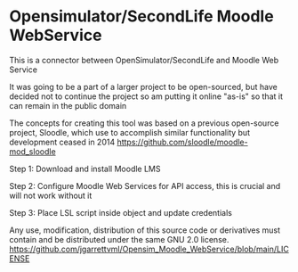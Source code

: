 # Opensimulator/SecondLife Moodle WebService
This is a connector between OpenSimulator/SecondLife and Moodle Web Service


It was going to be a part of a larger project to be open-sourced, but have decided not to continue the project so am putting it online "as-is" so that it can remain in the public domain 

The concepts for creating this tool was based on a previous open-source project, Sloodle, which use to accomplish similar functionality but development ceased in 2014 https://github.com/sloodle/moodle-mod_sloodle

Step 1: Download and install Moodle LMS

Step 2: Configure Moodle Web Services for API access, this is crucial and will not work without it

Step 3: Place LSL script inside object and update credentials

Any use, modification, distribution of this source code or derivatives must contain and be distributed under the same GNU 2.0 license. https://github.com/jgarrettvml/Opensim_Moodle_WebService/blob/main/LICENSE
